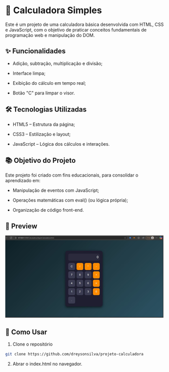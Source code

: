 # 🧮 Calculadora Simples

Este é um projeto de uma calculadora básica desenvolvida com HTML, CSS e JavaScript, com o objetivo de praticar conceitos fundamentais de programação web e manipulação do DOM.

## ✨ Funcionalidades
- Adição, subtração, multiplicação e divisão;

- Interface limpa;

- Exibição do cálculo em tempo real;

- Botão "C" para limpar o visor.

## 🛠️ Tecnologias Utilizadas
- HTML5 – Estrutura da página;

- CSS3 – Estilização e layout;

- JavaScript – Lógica dos cálculos e interações.

## 📚 Objetivo do Projeto
Este projeto foi criado com fins educacionais, para consolidar o aprendizado em:

- Manipulação de eventos com JavaScript;

- Operações matemáticas com eval() (ou lógica própria);

- Organização de código front-end.

## 📸 Preview
<img src="https://github.com/dreysonsilva/projeto-calculadora/blob/main/imgs/calculadora.JPG?raw=true" alt="Preview da Calculadora" width="500"/>

## 🚀 Como Usar

1. Clone o repositório
```bash 
git clone https://github.com/dreysonsilva/projeto-calculadora
```
2. Abrar o index.html no navegador.
